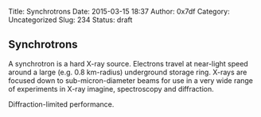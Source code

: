 Title: Synchrotrons
Date: 2015-03-15 18:37
Author: 0x7df
Category: Uncategorized
Slug: 234
Status: draft

Synchrotrons
------------

A synchrotron is a hard X-ray source. Electrons travel at near-light
speed around a large (e.g. 0.8 km-radius) underground storage ring.
X-rays are focused down to sub-micron-diameter beams for use in a very
wide range of experiments in X-ray imagine, spectroscopy and
diffraction.

Diffraction-limited performance.

